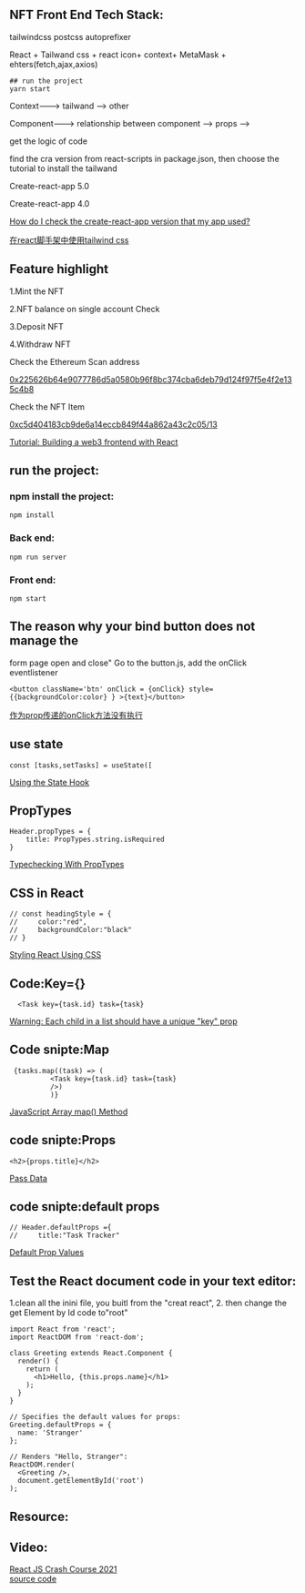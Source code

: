 ## NFT Front End Tech Stack:

tailwindcss postcss autoprefixer

React + Tailwand css + react icon+ context+ MetaMask + ehters(fetch,ajax,axios)

```
## run the project
yarn start
```

Context---> tailwand --> other



Component---> relationship between component --> props -->

get the logic of code 



find the cra version from react-scripts in package.json, then choose the tutorial to install the tailwand



Create-react-app 5.0

Create-react-app 4.0



[How do I check the create-react-app version that my app used?](https://www.reddit.com/r/reactjs/comments/hm6fum/how_do_i_check_the_createreactapp_version_that_my/)

[在react脚手架中使用tailwind css](https://juejin.cn/post/7043714956516130846#heading-2)

## Feature highlight

1.Mint the NFT

2.NFT balance on single account Check

3.Deposit NFT

4.Withdraw NFT 



Check the Ethereum Scan address

[0x225626b64e9077786d5a0580b96f8bc374cba6deb79d124f97f5e4f2e135c4b8](https://rinkeby.etherscan.io/tx/0x225626b64e9077786d5a0580b96f8bc374cba6deb79d124f97f5e4f2e135c4b8)



Check the NFT Item

[0xc5d404183cb9de6a14eccb849f44a862a43c2c05/13](https://testnets.opensea.io/assets/rinkeby/0xc5d404183cb9de6a14eccb849f44a862a43c2c05/13)



[Tutorial: Building a web3 frontend with React](https://medium.com/scrappy-squirrels/tutorial-building-a-web3-frontend-with-react-e0a87ea3bad)

## run the   project:

### npm install the project:
```
npm install
```

### Back end:
```
npm run server
```

### Front end:
```
npm start
```



## The reason why your bind button does not manage the
form page open and close"
Go to the button.js, add the onClick eventlistener
```
<button className='btn' onClick = {onClick} style={{backgroundColor:color} } >{text}</button>   
```
[作为prop传递的onClick方法没有执行](https://www.5axxw.com/questions/content/mrbu1v)   
## use state
```
const [tasks,setTasks] = useState([
```
[Using the State Hook](https://reactjs.org/docs/hooks-state.html)

## PropTypes
```
Header.propTypes = {
    title: PropTypes.string.isRequired
}
```
[Typechecking With PropTypes](https://reactjs.org/docs/typechecking-with-proptypes.html)   

## CSS in React
```
// const headingStyle = {
//     color:"red", 
//     backgroundColor:"black"
// }
```
[Styling React Using CSS](https://www.w3schools.com/react/react_css.asp)   
## Code:Key={}
```
  <Task key={task.id} task={task}
```
[Warning: Each child in a list should have a unique "key" prop](https://sentry.io/answers/unique-key-prop/)   
## Code snipte:Map
```
 {tasks.map((task) => (
          <Task key={task.id} task={task}
          />)
          )}
```
[JavaScript Array map() Method](https://www.w3schools.com/jsref/jsref_map.asp)   
## code snipte:Props
```
<h2>{props.title}</h2>
```
[Pass Data](https://www.w3schools.com/react/react_props.asp)  
##  code snipte:default props
```
// Header.defaultProps ={
//     title:"Task Tracker"
```
[Default Prop Values](https://reactjs.org/docs/typechecking-with-proptypes.html)  
## Test the React document code in your text editor:
1.clean all the inini file, you buitl from the "creat react",
2. then change the get Element by Id code to"root"
```
import React from 'react';
import ReactDOM from 'react-dom';

class Greeting extends React.Component {
  render() {
    return (
      <h1>Hello, {this.props.name}</h1>
    );
  }
}

// Specifies the default values for props:
Greeting.defaultProps = {
  name: 'Stranger'
};

// Renders "Hello, Stranger":
ReactDOM.render(
  <Greeting />,
  document.getElementById('root')
);

```

## Resource:
## Video:
[React JS Crash Course 2021](https://www.youtube.com/watch?v=w7ejDZ8SWv8)  
[source code](https://github.com/bradtraversy/react-crash-2021)  
